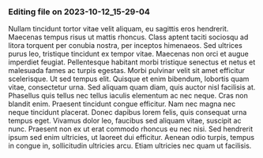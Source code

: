 

### Editing file on 2023-10-12_15-29-04

Nullam tincidunt tortor vitae velit aliquam, eu sagittis eros hendrerit. Maecenas tempus risus ut mattis rhoncus. Class aptent taciti sociosqu ad litora torquent per conubia nostra, per inceptos himenaeos. Sed ultrices purus leo, tristique tincidunt ex tempor vitae. Maecenas non orci et augue imperdiet feugiat. Pellentesque habitant morbi tristique senectus et netus et malesuada fames ac turpis egestas. Morbi pulvinar velit sit amet efficitur scelerisque. Ut sed tempus elit. Quisque et enim bibendum, lobortis quam vitae, consectetur urna. Sed aliquam quam diam, quis auctor nisl facilisis at. Phasellus quis tellus nec tellus iaculis elementum ac nec neque. Cras non blandit enim.
Praesent tincidunt congue efficitur. Nam nec magna nec neque tincidunt placerat. Donec dapibus lorem felis, quis consequat urna tempus eget. Vivamus dolor leo, faucibus sed aliquam vitae, suscipit ac nunc. Praesent non ex ut erat commodo rhoncus eu nec nisi. Sed hendrerit ipsum sed enim ultricies, ut laoreet dui efficitur. Aenean odio turpis, tempus in congue in, sollicitudin ultricies arcu. Etiam ultricies nec quam ut facilisis.


